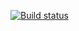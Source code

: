 [![Build status](https://ci.appveyor.com/api/projects/status/txsr33gbw2p0ar74?svg=true)](https://ci.appveyor.com/project/IlyaVatlin/dz-2-3-1)
